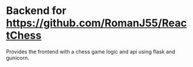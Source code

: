# Backend for https://github.com/RomanJ55/ReactChess

Provides the frontend with a chess game logic and api using flask and gunicorn.
